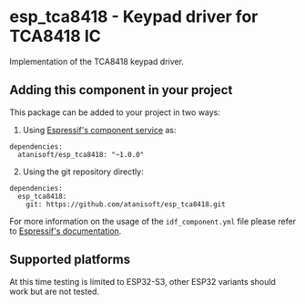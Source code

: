 # esp_tca8418 - Keypad driver for TCA8418 IC

Implementation of the TCA8418 keypad driver. 

## Adding this component in your project

This package can be added to your project in two ways:

1. Using [Espressif's component service](https://components.espressif.com/) as:
```
dependencies:
  atanisoft/esp_tca8418: "~1.0.0"
```

2. Using the git repository directly:

```
dependencies:
  esp_tca8418:
    git: https://github.com/atanisoft/esp_tca8418.git
```

For more information on the usage of the `idf_component.yml` file please refer to [Espressif's documentation](https://docs.espressif.com/projects/esp-idf/en/latest/esp32/api-guides/tools/idf-component-manager.html).

## Supported platforms

At this time testing is limited to ESP32-S3, other ESP32 variants should work but are not tested.
